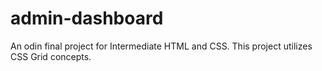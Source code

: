 # admin-dashboard
An odin final project for Intermediate HTML and CSS. This project utilizes CSS Grid concepts.
